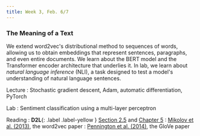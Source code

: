 ```yaml
---
title: Week 3, Feb. 6/7
---
```


### The Meaning of a Text

We extend word2vec's distributional method to sequences of words, allowing us to obtain embeddings that represent 
sentences, paragraphs, and even entire documents. We learn about the BERT model and the Transformer encoder 
architecture that underlies it. In lab, we learn about _natural language inference_ (NLI), a task designed to test a 
model's understanding of natural language sentences.

Lecture
: Stochastic gradient descent, Adam, automatic differentiation, PyTorch

Lab
: Sentiment classification using a multi-layer perceptron

Reading
: **D2L**{: .label .label-yellow } [Section 2.5](https://d2l.ai/chapter_preliminaries/autograd.html) and [Chapter 5](https://d2l.ai/chapter_multilayer-perceptrons)
: [Mikolov et al. (2013)](https://arxiv.org/abs/1301.3781), the word2vec paper
: [Pennington et al. (2014)](https://nlp.stanford.edu/pubs/glove.pdf), the GloVe paper